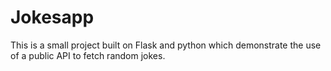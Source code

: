 # Jokesapp
This is a small project built on Flask and python which demonstrate the use of a public API to fetch random jokes.
